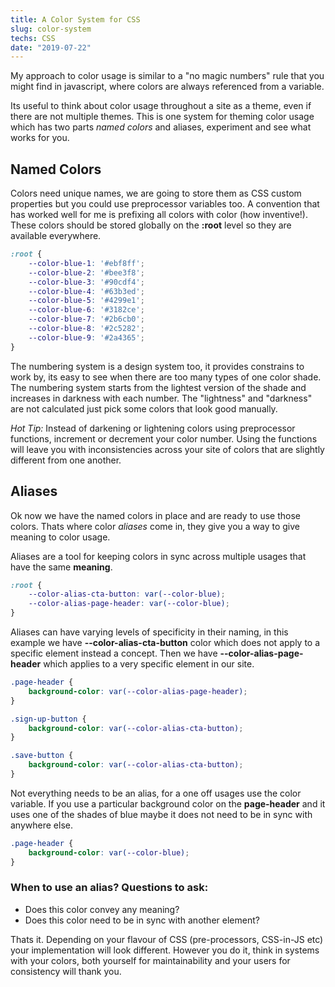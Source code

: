 ```yaml
---
title: A Color System for CSS
slug: color-system
techs: CSS
date: "2019-07-22"
---
```


My approach to color usage is similar to a "no magic numbers" rule that you might find in javascript, where colors are always referenced from a variable.

Its useful to think about color usage throughout a site as a theme, even if there are not multiple themes. This is one system for theming color usage which has two parts *named colors* and aliases, experiment and see what works for you. 
## Named Colors
Colors need unique names, we are going to store them as CSS custom properties but you could use preprocessor variables too. A convention that has worked well for me is prefixing all colors with color (how inventive!). These colors should be stored globally on the **:root** level so they are available everywhere.

```css
:root {
    --color-blue-1: '#ebf8ff';
    --color-blue-2: '#bee3f8';
    --color-blue-3: '#90cdf4';
    --color-blue-4: '#63b3ed';
    --color-blue-5: '#4299e1';
    --color-blue-6: '#3182ce';
    --color-blue-7: '#2b6cb0';
    --color-blue-8: '#2c5282';
    --color-blue-9: '#2a4365';
}
```

The numbering system is a design system too, it provides constrains to work by, its easy to see when there are too many types of one color shade. The numbering system starts from the lightest version of the shade and increases in darkness with each number. The "lightness" and "darkness" are not calculated just pick some colors that look good manually. 

*Hot Tip:* Instead of darkening or lightening colors using preprocessor functions, increment or decrement your color number. Using the functions will leave you with inconsistencies across your site of colors that are slightly different from one another.

## Aliases

Ok now we have the named colors in place and are ready to use those colors. Thats where color *aliases* come in, they give you a way to give meaning to color usage.

Aliases are a tool for keeping colors in sync across multiple usages that have the same **meaning**.

```css
:root {
    --color-alias-cta-button: var(--color-blue);
    --color-alias-page-header: var(--color-blue);
}
```

Aliases can have varying levels of specificity in their naming, in this example we have **--color-alias-cta-button** color which does not apply to a specific element instead a concept. Then we have **--color-alias-page-header** which applies to a very specific element in our site.

```css
.page-header {
    background-color: var(--color-alias-page-header);
}

.sign-up-button {
    background-color: var(--color-alias-cta-button);
}

.save-button {
    background-color: var(--color-alias-cta-button);
}
```

Not everything needs to be an alias, for a one off usages use the color variable. If you use a particular background color on the **page-header** and it uses one of the shades of blue maybe it does not need to be in sync with anywhere else.

```css
.page-header {
    background-color: var(--color-blue);
}
```

### When to use an alias? Questions to ask:
* Does this color convey any meaning?
* Does this color need to be in sync with another element?

Thats it. Depending on your flavour of CSS (pre-processors, CSS-in-JS etc) your implementation will look different. However you do it, think in systems with your colors, both yourself for maintainability and your users for consistency will thank you.